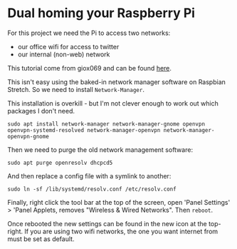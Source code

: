 # Dual homing your Raspberry Pi
For this project we need the Pi to access two networks:
- our office wifi for access to twitter
- our internal (non-web) network

This tutorial come from giox069 and can be found [here](https://raspberrypi.stackexchange.com/questions/29783/how-to-setup-network-manager-on-raspbian).

This isn't easy using the baked-in network manager software on Raspbian Stretch. So we need to install `Network-Manager`.

This installation is overkill - but I'm not clever enough to work out which packages I don't need.

```sudo apt install network-manager network-manager-gnome openvpn openvpn-systemd-resolved network-manager-openvpn network-manager-openvpn-gnome```

Then we need to purge the old network management software:

`sudo apt purge openresolv dhcpcd5`

And then replace a config file with a symlink to another:

`sudo ln -sf /lib/systemd/resolv.conf /etc/resolv.conf`

Finally, right click the tool bar at the top of the screen, open 'Panel Settings' > 'Panel Applets, removes "Wireless & Wired Networks". Then `reboot`.

Once rebooted the new settings can be found in the new icon at the top-right. If you are using two wifi networks, the one you want internet from must be set as default.